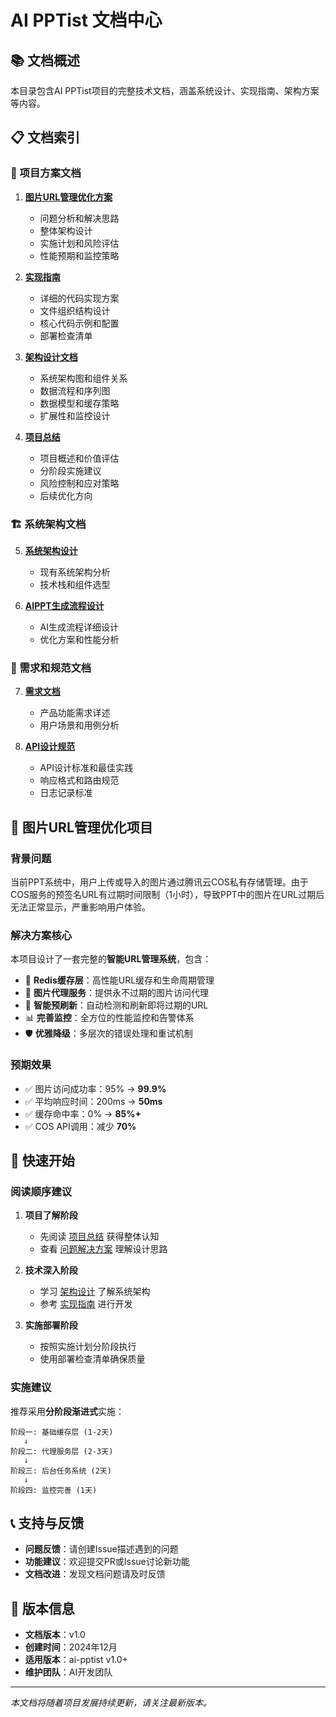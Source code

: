 # AI PPTist 文档中心

## 📚 文档概述

本目录包含AI PPTist项目的完整技术文档，涵盖系统设计、实现指南、架构方案等内容。

## 📋 文档索引

### 🎯 项目方案文档

1. **[图片URL管理优化方案](./image-url-management-solution.md)**
   - 问题分析和解决思路
   - 整体架构设计
   - 实施计划和风险评估
   - 性能预期和监控策略

2. **[实现指南](./implementation-guide.md)**
   - 详细的代码实现方案
   - 文件组织结构设计
   - 核心代码示例和配置
   - 部署检查清单

3. **[架构设计文档](./architecture-design.md)**
   - 系统架构图和组件关系
   - 数据流程和序列图
   - 数据模型和缓存策略
   - 扩展性和监控设计

4. **[项目总结](./project-summary.md)**
   - 项目概述和价值评估
   - 分阶段实施建议
   - 风险控制和应对策略
   - 后续优化方向

### 🏗️ 系统架构文档

5. **[系统架构设计](./arch/系统架构设计.md)**
   - 现有系统架构分析
   - 技术栈和组件选型

6. **[AIPPT生成流程设计](./arch/AIPPT生成流程设计.md)**
   - AI生成流程详细设计
   - 优化方案和性能分析

### 📖 需求和规范文档

7. **[需求文档](./requirement/需求文档.md)**
   - 产品功能需求详述
   - 用户场景和用例分析

8. **[API设计规范](./standard/)**
   - API设计标准和最佳实践
   - 响应格式和路由规范
   - 日志记录标准

## 🎯 图片URL管理优化项目

### 背景问题
当前PPT系统中，用户上传或导入的图片通过腾讯云COS私有存储管理。由于COS服务的预签名URL有过期时间限制（1小时），导致PPT中的图片在URL过期后无法正常显示，严重影响用户体验。

### 解决方案核心
本项目设计了一套完整的**智能URL管理系统**，包含：

- 🎯 **Redis缓存层**：高性能URL缓存和生命周期管理
- 🚀 **图片代理服务**：提供永不过期的图片访问代理
- 🔄 **智能预刷新**：自动检测和刷新即将过期的URL
- 📊 **完善监控**：全方位的性能监控和告警体系
- 🛡️ **优雅降级**：多层次的错误处理和重试机制

### 预期效果
- ✅ 图片访问成功率：95% → **99.9%**
- ✅ 平均响应时间：200ms → **50ms**
- ✅ 缓存命中率：0% → **85%+**
- ✅ COS API调用：减少 **70%**

## 🚀 快速开始

### 阅读顺序建议

1. **项目了解阶段**
   - 先阅读 [项目总结](./project-summary.md) 获得整体认知
   - 查看 [问题解决方案](./image-url-management-solution.md) 理解设计思路

2. **技术深入阶段**
   - 学习 [架构设计](./architecture-design.md) 了解系统架构
   - 参考 [实现指南](./implementation-guide.md) 进行开发

3. **实施部署阶段**
   - 按照实施计划分阶段执行
   - 使用部署检查清单确保质量

### 实施建议

推荐采用**分阶段渐进式**实施：

```
阶段一: 基础缓存层 (1-2天)
   ↓
阶段二: 代理服务层 (2-3天)  
   ↓
阶段三: 后台任务系统 (2天)
   ↓
阶段四: 监控完善 (1天)
```

## 📞 支持与反馈

- **问题反馈**：请创建Issue描述遇到的问题
- **功能建议**：欢迎提交PR或Issue讨论新功能
- **文档改进**：发现文档问题请及时反馈

## 📄 版本信息

- **文档版本**：v1.0
- **创建时间**：2024年12月
- **适用版本**：ai-pptist v1.0+
- **维护团队**：AI开发团队

---

*本文档将随着项目发展持续更新，请关注最新版本。*